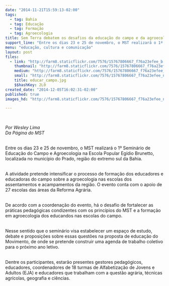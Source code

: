 ```yaml
---
date: "2014-11-21T15:59:13-02:00"
tags:
  - tag: Bahia
  - tag: Educação
  - tag: Formação
  - tag: Agroecologia
title: Sem Terra debatem os desafios da educação do campo e da agroecologia
support_line: "Entre os dias 23 e 25 de novembro, o MST realizará o 1º Seminário de Educação do Campo e Agroecologia na Escola Popular Egídio Brunetto."
menu: "educação, cultura e comunicação"
layout: post
files:
  - link: "http://farm8.staticflickr.com/7576/15767806667_f76a23efee_b.jpg"
    thumbnail: "http://farm8.staticflickr.com/7576/15767806667_f76a23efee_t.jpg"
    medium: "http://farm8.staticflickr.com/7576/15767806667_f76a23efee_z.jpg"
    small: "http://farm8.staticflickr.com/7576/15767806667_f76a23efee_n.jpg"
    title: educar_campo.jpg
    $$hashKey: 2L0
created_date: "2014-12-05T16:02:31-02:00"
published: true
images_hd: "http://farm8.staticflickr.com/7576/15767806667_f76a23efee_n.jpg"

---
```

<div id="content-header">
<div id="content-title">
<p>&nbsp;</p>
</div>
</div>

<div id="content-area">
<div id="default-content">
<div id="node-16766">
<div>
<div>
<p><em>Por Wesley Lima<br />
Da P&aacute;gina do MST</em></p>

<p><br />
Entre os dias 23 e 25 de novembro, o MST realizar&aacute; o 1&ordm; Semin&aacute;rio de Educa&ccedil;&atilde;o do Campo e Agroecologia na Escola Popular Eg&iacute;dio Brunetto, localizada no munic&iacute;pio do Prado, regi&atilde;o do extremo sul da Bahia.</p>

<p><br />
A atividade pretende intensificar o processo de forma&ccedil;&atilde;o dos educadores e educadoras do campo sobre a agroecologia nas escolas dos assentamentos e acampamentos da regi&atilde;o. O evento conta com o apoio de 27 escolas das &aacute;reas da Reforma Agr&aacute;ria.</p>

<p><br />
De acordo com a coordena&ccedil;&atilde;o do evento, h&aacute; o desafio de fortalecer as pr&aacute;ticas pedag&oacute;gicas condizentes com os princ&iacute;pios do MST e a forma&ccedil;&atilde;o em agroecologia dos educandos nas escolas do campo.&nbsp;</p>

<p><br />
Nesse sentido que o semin&aacute;rio visa estabelecer um espa&ccedil;o de estudo, debate e proposi&ccedil;&otilde;es sobre essas quest&otilde;es na proposta de educa&ccedil;&atilde;o do Movimento, de onde se pretende construir uma agenda de trabalho coletivo para o pr&oacute;ximo ano letivo.</p>

<p><br />
Dentre os participantes, estar&atilde;o presentes gestores pedag&oacute;gicos, educadores, coordenadores de 18 turmas de Alfabetiza&ccedil;&atilde;o de Jovens e Adultos (EJA) e educadores que trabalham com a quest&atilde;o agr&aacute;ria, t&eacute;cnicas agr&iacute;colas, geografia e ci&ecirc;ncias.</p>
</div>
</div>
</div>
</div>
</div>
